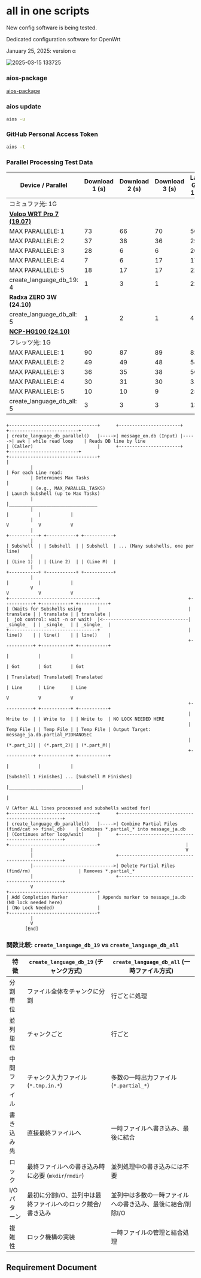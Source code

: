 # all in one scripts

New config software is being tested.

Dedicated configuration software for OpenWrt

January 25, 2025: version α

![2025-03-15 133725](https://github.com/user-attachments/assets/e3c7cef3-140d-4583-ae63-378e6e40d83d)


### aios-package

[aios-package](https://github.com/site-u2023/aios-package)

### aios update
```sh
aios -u
```

### GitHub Personal Access Token
```sh
aios -t
```

### Parallel Processing Test Data

| Device / Parallel | Download 1 (s) | Download 2 (s) | Download 3 (s) | Lang Gen 1 (s) | Lang Gen 2 (s) | Lang Gen 3 (s) |
|-------------------|---------------|---------------|---------------|---------------|---------------|---------------|
| コミュファ光: 1G  |               |               |               |               |               |               |
| [**Velop WRT Pro 7 (19.07)**](https://qiita.com/site_u/items/aa619d4330a4f206d16b) |               |               |               |               |               |               |
| MAX PARALLELE: 1  | 73            | 66            | 70            | 50            | 51            | 49            |
| MAX PARALLELE: 2  | 37            | 38            | 36            | 29            | 25            | 24            |
| MAX PARALLELE: 3  | 28            | 6             | 6             | 20            | 18            | 18            |
| MAX PARALLELE: 4  | 7             | 6             | 17            | 17            | 18            | 22            |
| MAX PARALLELE: 5  | 18            | 17            | 17            | 22            | 29            | 26            |
| create_language_db_19: 4 | 1             | 3            | 1            | 22            | 22            | 21             |
| **Radxa ZERO 3W (24.10)** |               |               |               | 
| create_language_db_all: 5 | 1            | 2            | 1             | 4             | 5            | 5            |
| [**NCP-HG100 (24.10)**](https://qiita.com/site_u/items/e07cd5b6326039e45fde) |               |               |               |               |               |               |
| フレッツ光: 1G  |               |               |               |               |               |               |
| MAX PARALLELE: 1  | 90            | 87            | 89            | 82            | 82            | 82            |
| MAX PARALLELE: 2  | 49            | 49            | 48            | 54            | 60            | 59            |
| MAX PARALLELE: 3  | 36            | 35            | 38            | 50            | 47            | 42            |
| MAX PARALLELE: 4  | 30            | 31            | 30            | 31            | 31            | 32            |
| MAX PARALLELE: 5  | 10            | 10            | 9             | 25            | 23            | 23            |
| create_language_db_all: 5 | 3            | 3            | 3             | 13            | 14            | 14            |
### 

```
+---------------------------------+      +-----------------------+      +--------------------------+
| create_language_db_parallel()   |----->| message_en.db (Input) |----->| awk | while read loop    | Reads DB line by line
| (Caller)                        |      +-----------------------+      +--------------------------+
+---------------------------------+                                           |
         |                                                                    | For each Line read:
         | Determines Max Tasks                                               |
         | (e.g., MAX_PARALLEL_TASKS)                                         | Launch Subshell (up to Max Tasks)
         |                                                                    |_________________________________
         |                                                                    |           |           |
         |                                                                    V           V           V
         |                                                            +-----------+ +-----------+ +-----------+
         |                                                            | Subshell  | | Subshell  | | Subshell  | ... (Many subshells, one per line)
         |                                                            | (Line 1)  | | (Line 2)  | | (Line M)  |
         |                                                            +-----------+ +-----------+ +-----------+
         |                                                                    |           |           |
         V                                                                    V           V           V
+---------------------------------+                                 +-----------+ +-----------+ +-----------+
| (Waits for Subshells using      |                                 | translate | | translate | | translate |
|  job control: wait -n or wait)  |<--------------------------------| _single_  | | _single_  | | _single_  |
+---------------------------------+                                 | line()    | | line()    | | line()    |
                                                                    +-----------+ +-----------+ +-----------+
                                                                         |           |           |
                                                                         | Got       | Got       | Got
                                                                         | Translated| Translated| Translated
                                                                         | Line      | Line      | Line
                                                                         V           V           V
                                                                    +-----------+ +-----------+ +-----------+
                                                                    | Write to  | | Write to  | | Write to  | NO LOCK NEEDED HERE
                                                                    | Temp File | | Temp File | | Temp File | Output Target: message_ja.db.partial_PIDNANOSEC
                                                                    | (*.part_1)| | (*.part_2)| | (*.part_M)|
                                                                    +-----------+ +-----------+ +-----------+
                                                                         |           |           |
                                                                      [Subshell 1 Finishes] ... [Subshell M Finishes]
                                                                         |___________________________|
                                                                         |
                                                                         V (After ALL lines processed and subshells waited for)
+---------------------------------+      +-------------------------------------------------+
| create_language_db_parallel()   |----->| Combine Partial Files (find/cat >> final_db)    | Combines *.partial_* into message_ja.db
| (Continues after loop/wait)     |      +-------------------------------------------------+
+---------------------------------+                                |
         |                                                         V
         |                               +-------------------------------------------------+
         |------------------------------>| Delete Partial Files (find/rm)                  | Removes *.partial_*
         |                               +-------------------------------------------------+
         V
+---------------------------------+
| Add Completion Marker           | Appends marker to message_ja.db (NO lock needed here)
| (No Lock Needed)                |
+---------------------------------+
         |
         V
       [End]
```

### 関数比較: `create_language_db_19` vs `create_language_db_all`

| 特徴             | `create_language_db_19` (チャンク方式)          | `create_language_db_all` (一時ファイル方式)     |
| ---------------- | --------------------------------------------- | --------------------------------------------- |
| 分割単位         | ファイル全体をチャンクに分割                   | 行ごとに処理                               |
| 並列単位         | チャンクごと                                  | 行ごと                                     |
| 中間ファイル     | チャンク入力ファイル (`*.tmp.in.*`)             | 多数の一時出力ファイル (`*.partial_*`)        |
| 書き込み先       | 直接最終ファイルへ                           | 一時ファイルへ書き込み、最後に結合           |
| ロック           | 最終ファイルへの書き込み時に必要 (`mkdir`/`rmdir`) | 並列処理中の書き込みには不要               |
| I/Oパターン      | 最初に分割I/O、並列中は最終ファイルへのロック競合/書き込み | 並列中は多数の一時ファイルへの書き込み、最後に結合/削除I/O |
| 複雑性           | ロック機構の実装                             | 一時ファイルの管理と結合処理                 |

## Requirement Document

